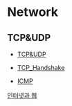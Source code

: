 # Network

## TCP&UDP
- [TCP&UDP](./TCP&UDP.md)
- [TCP_Handshake](./TCP_way.md)

- [ICMP](./ICMP.md)

[인터넷과 웹](http://tcpschool.com/webbasic/works)